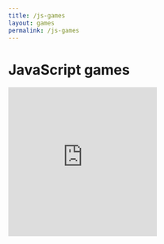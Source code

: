 ```yaml
---
title: /js-games
layout: games
permalink: /js-games
---
```


# JavaScript games
<!-- <br> -->
<iframe src="https://editor.p5js.org/Plotkine/present/wt0UfN_ce" width="300px" height="300px" frameBorder="0" title="snake"></iframe>

